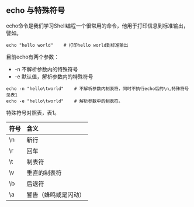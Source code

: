 ## echo 与特殊符号
echo命令是我们学习Shell编程一个很常用的命令，他用于打印信息到标准输出，譬如。
```
echo "hello world"    # 打印hello world到标准输出
```
目前echo有两个参数：
* -n 不解析参数内的特殊符号
* -e 默认值，解析参数内的特殊符号

```
echo -n "hello\tworld"    # 不解析参数内制表符，同时不执行echo后的\n,特殊符号见表1
echo -e "hello\tworld"    # 解析参数中的制表符。
```

特殊符号对照表，表1。

| 符号 | 含义 |
| :--- | :--- |
| \n | 新行 |
| \r | 回车 |
| \t | 制表符 |
| \v | 垂直的制表符 |
| \b | 后退符 |
| \a | 警告（蜂鸣或是闪动） |

